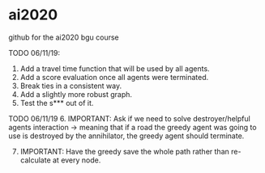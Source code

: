 # ai2020
github for the ai2020 bgu course 

TODO  06/11/19:
1. Add a travel time function that will be used by all agents.
2. Add a score evaluation once all agents were terminated.
3. Break ties in a consistent way.
4. Add a slightly more robust graph.
5. Test the s*** out of it.

TODO 06/11/19
6. IMPORTANT: Ask if we need to solve destroyer/helpful agents interaction -> meaning that if a road the greedy agent was going to use is destroyed by the annihilator, the greedy agent should terminate.

7. IMPORTANT: Have the greedy save the whole path rather than re-calculate at every node.
